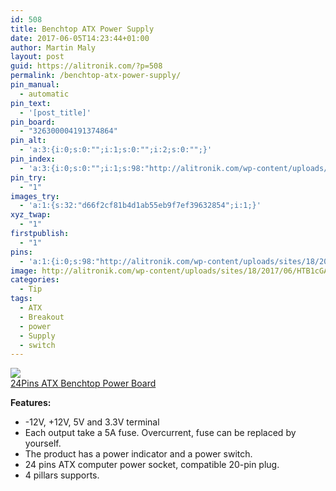 ```yaml
---
id: 508
title: Benchtop ATX Power Supply
date: 2017-06-05T14:23:44+01:00
author: Martin Maly
layout: post
guid: https://alitronik.com/?p=508
permalink: /benchtop-atx-power-supply/
pin_manual:
  - automatic
pin_text:
  - '[post_title]'
pin_board:
  - "326300004191374864"
pin_alt:
  - 'a:3:{i:0;s:0:"";i:1;s:0:"";i:2;s:0:"";}'
pin_index:
  - 'a:3:{i:0;s:0:"";i:1;s:98:"http://alitronik.com/wp-content/uploads/sites/18/2017/06/HTB1cGAjMXXXXXbyXpXXq6xXFXXXF-300x300.jpg";i:2;s:167:"//ae01.alicdn.com/kf/HTB10zccPXXXXXXDXFXXq6xXFXXX2/New-Arrival-Electric-Circuit-24Pins-ATX-Benchtop-Power-Board-Computer-Power-Supply-font-b-Breakout-b.jpg_220x220.jpg";}'
pin_try:
  - "1"
images_try:
  - 'a:1:{s:32:"d66f2cf81b4d1ab55eb9f7ef39632854";i:1;}'
xyz_twap:
  - "1"
firstpublish:
  - "1"
pins:
  - 'a:1:{i:0;s:98:"http://alitronik.com/wp-content/uploads/sites/18/2017/06/HTB1cGAjMXXXXXbyXpXXq6xXFXXXF-300x300.jpg";}'
image: http://alitronik.com/wp-content/uploads/sites/18/2017/06/HTB1cGAjMXXXXXbyXpXXq6xXFXXXF.jpg
categories:
  - Tip
tags:
  - ATX
  - Breakout
  - power
  - Supply
  - switch
---
```

<a href="http://s.click.aliexpress.com/e/zNrNbYF" target="_parent"><img src="//ae01.alicdn.com/kf/HTB10zccPXXXXXXDXFXXq6xXFXXX2/New-Arrival-Electric-Circuit-24Pins-ATX-Benchtop-Power-Board-Computer-Power-Supply-font-b-Breakout-b.jpg_220x220.jpg" /><span style="display: block;">24Pins ATX Benchtop Power Board</span></a>

**Features:**

  * -12V, +12V, 5V and 3.3V terminal
  * Each output take a 5A fuse. Overcurrent, fuse can be replaced by yourself.
  * The product has a power indicator and a power switch.
  * 24 pins ATX computer power socket, compatible 20-pin plug.
  * 4 pillars supports.